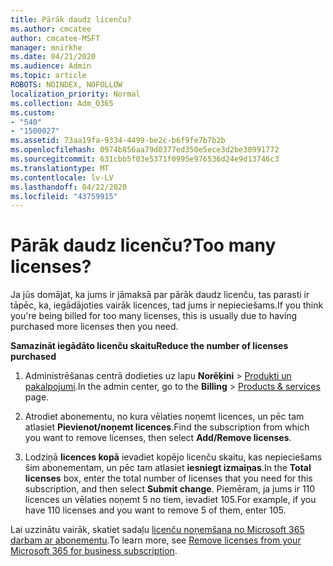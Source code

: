 ```yaml
---
title: Pārāk daudz licenču?
ms.author: cmcatee
author: cmcatee-MSFT
manager: mnirkhe
ms.date: 04/21/2020
ms.audience: Admin
ms.topic: article
ROBOTS: NOINDEX, NOFOLLOW
localization_priority: Normal
ms.collection: Adm_O365
ms.custom:
- "540"
- "1500027"
ms.assetid: 73aa19fa-9334-4499-be2c-b6f9fe7b7b2b
ms.openlocfilehash: 0974b856aa79d0377ed350e5ece3d2be30991772
ms.sourcegitcommit: 631cbb5f03e5371f0995e976536d24e9d13746c3
ms.translationtype: MT
ms.contentlocale: lv-LV
ms.lasthandoff: 04/22/2020
ms.locfileid: "43759915"
---
```

# <a name="too-many-licenses"></a><span data-ttu-id="5c71f-102">Pārāk daudz licenču?</span><span class="sxs-lookup"><span data-stu-id="5c71f-102">Too many licenses?</span></span>

<span data-ttu-id="5c71f-103">Ja jūs domājat, ka jums ir jāmaksā par pārāk daudz licenču, tas parasti ir tāpēc, ka, iegādājoties vairāk licences, tad jums ir nepieciešams.</span><span class="sxs-lookup"><span data-stu-id="5c71f-103">If you think you're being billed for too many licenses, this is usually due to having purchased more licenses then you need.</span></span>
  
<span data-ttu-id="5c71f-104">**Samazināt iegādāto licenču skaitu**</span><span class="sxs-lookup"><span data-stu-id="5c71f-104">**Reduce the number of licenses purchased**</span></span>
  
1. <span data-ttu-id="5c71f-105">Administrēšanas centrā dodieties uz lapu **Norēķini** \> [Produkti un pakalpojumi](https://go.microsoft.com/fwlink/p/?linkid=842054).</span><span class="sxs-lookup"><span data-stu-id="5c71f-105">In the admin center, go to the **Billing** \> [Products & services](https://go.microsoft.com/fwlink/p/?linkid=842054) page.</span></span>

2. <span data-ttu-id="5c71f-106">Atrodiet abonementu, no kura vēlaties noņemt licences, un pēc tam atlasiet **Pievienot/noņemt licences**.</span><span class="sxs-lookup"><span data-stu-id="5c71f-106">Find the subscription from which you want to remove licenses, then select **Add/Remove licenses**.</span></span>

3. <span data-ttu-id="5c71f-107">Lodziņā **licences kopā** ievadiet kopējo licenču skaitu, kas nepieciešams šim abonementam, un pēc tam atlasiet **iesniegt izmaiņas**.</span><span class="sxs-lookup"><span data-stu-id="5c71f-107">In the **Total licenses** box, enter the total number of licenses that you need for this subscription, and then select **Submit change**.</span></span> <span data-ttu-id="5c71f-108">Piemēram, ja jums ir 110 licences un vēlaties noņemt 5 no tiem, ievadiet 105.</span><span class="sxs-lookup"><span data-stu-id="5c71f-108">For example, if you have 110 licenses and you want to remove 5 of them, enter 105.</span></span>

<span data-ttu-id="5c71f-109">Lai uzzinātu vairāk, skatiet sadaļu [licenču noņemšana no Microsoft 365 darbam ar abonementu](https://docs.microsoft.com/office365/admin/subscriptions-and-billing/remove-licenses-from-subscription).</span><span class="sxs-lookup"><span data-stu-id="5c71f-109">To learn more, see [Remove licenses from your Microsoft 365 for business subscription](https://docs.microsoft.com/office365/admin/subscriptions-and-billing/remove-licenses-from-subscription).</span></span>